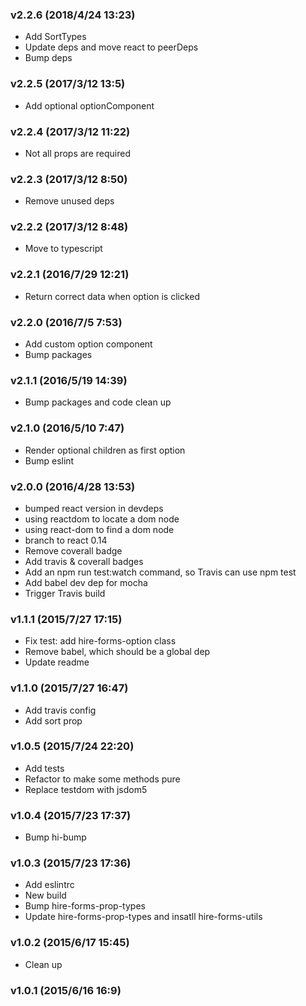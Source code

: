 ### v2.2.6	(2018/4/24 13:23)
* Add SortTypes
* Update deps and move react to peerDeps
* Bump deps

### v2.2.5	(2017/3/12 13:5)
* Add optional optionComponent

### v2.2.4	(2017/3/12 11:22)
* Not all props are required

### v2.2.3	(2017/3/12 8:50)
* Remove unused deps

### v2.2.2	(2017/3/12 8:48)
* Move to typescript

### v2.2.1	(2016/7/29 12:21)
* Return correct data when option is clicked

### v2.2.0	(2016/7/5 7:53)
* Add custom option component
* Bump packages

### v2.1.1	(2016/5/19 14:39)
* Bump packages and code clean up

### v2.1.0	(2016/5/10 7:47)
* Render optional children as first option
* Bump eslint

### v2.0.0	(2016/4/28 13:53)
* bumped react version in devdeps
* using reactdom to locate a dom node
* using react-dom to find a dom node
* branch to react 0.14
* Remove coverall badge
* Add travis & coverall badges
* Add an npm run test:watch command, so Travis can use npm test
* Add babel dev dep for mocha
* Trigger Travis build

### v1.1.1	(2015/7/27 17:15)
* Fix test: add hire-forms-option class
* Remove babel, which should be a global dep
* Update readme

### v1.1.0	(2015/7/27 16:47)
* Add travis config
* Add sort prop

### v1.0.5	(2015/7/24 22:20)
* Add tests
* Refactor to make some methods pure
* Replace testdom with jsdom5

### v1.0.4	(2015/7/23 17:37)
* Bump hi-bump

### v1.0.3	(2015/7/23 17:36)
* Add eslintrc
* New build
* Bump hire-forms-prop-types
* Update hire-forms-prop-types and insatll hire-forms-utils

### v1.0.2	(2015/6/17 15:45)
* Clean up

### v1.0.1	(2015/6/16 16:9)